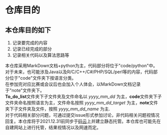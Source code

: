 # 仓库目的 #

## 本仓库目的如下 ##

1. 记录要完成的内容
2. 记录已经完成的部分
3. 记录相关代码以及算法思路等

本仓库采用MarkDown文档+python为主，代码部分将位于"code/python"中。</br>
对于未来，也可能涉及Java以及R/C/C++/C\#/PHP/SQL/perl等的内容，代码部分位于"code"文件夹下按语言分类。</br>
在参加完对应比赛或会议后也会加入个人体会，以MarkDown文档记录于"note"文件夹下。</br>
**To_do_list**文件夹下子文件夹及文件命名以 *yyyy_mm_dd* 为主，**code**文件夹下子文件夹命名按照语言为主，文件命名按照 *yyyy_mm_dd_target* 为主，**note**文件夹下子文件夹及文件，按照 *yyyy_mm_dd_name* 为主.</br>
对于代码相关部分问题，可通过提交issue形式参加讨论，非代码相关问题视情况回复。本仓库将于2021.12.31前同步于[码云](https://gitee.com)上并建立静态托管。本仓库也可能先在自建网站上进行托管，结果视情况以及网速而定。
